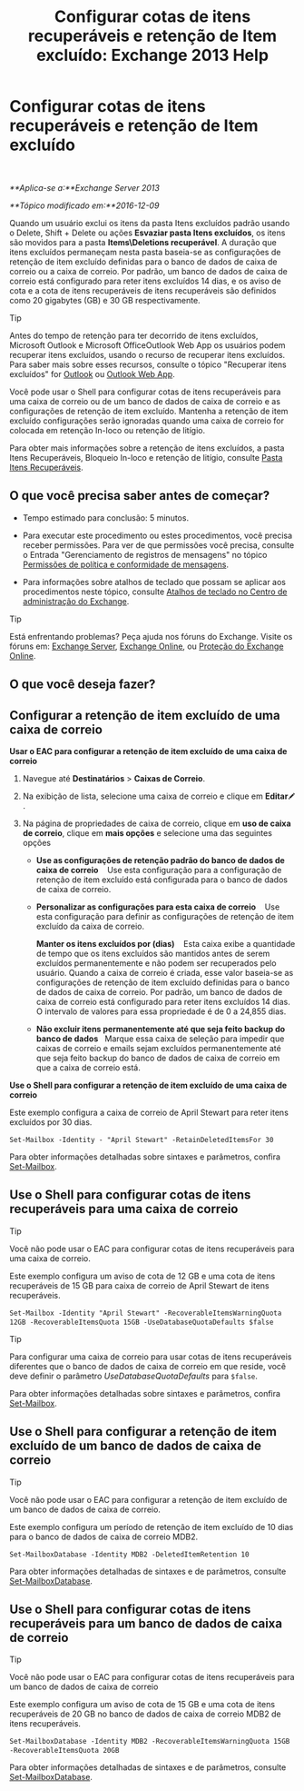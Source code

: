 ﻿---
title: 'Configurar cotas de itens recuperáveis e retenção de Item excluído: Exchange 2013 Help'
TOCTitle: Configurar cotas de itens recuperáveis e retenção de Item excluído
ms:assetid: de7d667a-1c93-4364-a4f9-2aa5e3678b12
ms:mtpsurl: https://technet.microsoft.com/pt-br/library/Ee364752(v=EXCHG.150)
ms:contentKeyID: 50556304
ms.date: 05/22/2018
mtps_version: v=EXCHG.150
ms.translationtype: MT
---

# Configurar cotas de itens recuperáveis e retenção de Item excluído

 

_**Aplica-se a:**Exchange Server 2013_

_**Tópico modificado em:**2016-12-09_

Quando um usuário exclui os itens da pasta Itens excluídos padrão usando o Delete, Shift + Delete ou ações **Esvaziar pasta Itens excluídos**, os itens são movidos para a pasta **Items\\Deletions recuperável**. A duração que itens excluídos permaneçam nesta pasta baseia-se as configurações de retenção de item excluído definidas para o banco de dados de caixa de correio ou a caixa de correio. Por padrão, um banco de dados de caixa de correio está configurado para reter itens excluídos 14 dias, e os aviso de cota e a cota de itens recuperáveis de itens recuperáveis são definidos como 20 gigabytes (GB) e 30 GB respectivamente.


> [!TIP]
> Antes do tempo de retenção para ter decorrido de itens excluídos, Microsoft Outlook e Microsoft OfficeOutlook Web App os usuários podem recuperar itens excluídos, usando o recurso de recuperar itens excluídos. Para saber mais sobre esses recursos, consulte o tópico "Recuperar itens excluídos" for <A href="https://go.microsoft.com/fwlink/p/?linkid=198206">Outlook</A> ou <A href="https://go.microsoft.com/fwlink/p/?linkid=198207">Outlook Web App</A>.



Você pode usar o Shell para configurar cotas de itens recuperáveis para uma caixa de correio ou de um banco de dados de caixa de correio e as configurações de retenção de item excluído. Mantenha a retenção de item excluído configurações serão ignoradas quando uma caixa de correio for colocada em retenção In-loco ou retenção de litígio.

Para obter mais informações sobre a retenção de itens excluídos, a pasta Itens Recuperáveis, Bloqueio In-loco e retenção de litígio, consulte [Pasta Itens Recuperáveis](recoverable-items-folder-exchange-2013-help.md).

## O que você precisa saber antes de começar?

  - Tempo estimado para conclusão: 5 minutos.

  - Para executar este procedimento ou estes procedimentos, você precisa receber permissões. Para ver de que permissões você precisa, consulte o Entrada "Gerenciamento de registros de mensagens" no tópico [Permissões de política e conformidade de mensagens](messaging-policy-and-compliance-permissions-exchange-2013-help.md).

  - Para informações sobre atalhos de teclado que possam se aplicar aos procedimentos neste tópico, consulte [Atalhos de teclado no Centro de administração do Exchange](keyboard-shortcuts-in-the-exchange-admin-center-exchange-online-protection-help.md).


> [!TIP]
> Está enfrentando problemas? Peça ajuda nos fóruns do Exchange. Visite os fóruns em: <A href="https://go.microsoft.com/fwlink/p/?linkid=60612">Exchange Server</A>, <A href="https://go.microsoft.com/fwlink/p/?linkid=267542">Exchange Online</A>, ou <A href="https://go.microsoft.com/fwlink/p/?linkid=285351">Proteção do Exchange Online</A>.



## O que você deseja fazer?

## Configurar a retenção de item excluído de uma caixa de correio

**Usar o EAC para configurar a retenção de item excluído de uma caixa de correio**

1.  Navegue até **Destinatários** \> **Caixas de Correio**.

2.  Na exibição de lista, selecione uma caixa de correio e clique em **Editar**![Ícone de edição](images/JJ218640.6f53ccb2-1f13-4c02-bea0-30690e6ea71d(EXCHG.150).gif "Ícone de edição").

3.  Na página de propriedades de caixa de correio, clique em **uso de caixa de correio**, clique em **mais opções** e selecione uma das seguintes opções
    
      - **Use as configurações de retenção padrão do banco de dados de caixa de correio**    Use esta configuração para a configuração de retenção de item excluído está configurada para o banco de dados de caixa de correio.
    
      - **Personalizar as configurações para esta caixa de correio**    Use esta configuração para definir as configurações de retenção de item excluído da caixa de correio.
        
        **Manter os itens excluídos por (dias)**    Esta caixa exibe a quantidade de tempo que os itens excluídos são mantidos antes de serem excluídos permanentemente e não podem ser recuperados pelo usuário. Quando a caixa de correio é criada, esse valor baseia-se as configurações de retenção de item excluído definidas para o banco de dados de caixa de correio. Por padrão, um banco de dados de caixa de correio está configurado para reter itens excluídos 14 dias. O intervalo de valores para essa propriedade é de 0 a 24,855 dias.
    
      - **Não excluir itens permanentemente até que seja feito backup do banco de dados**   Marque essa caixa de seleção para impedir que caixas de correio e emails sejam excluídos permanentemente até que seja feito backup do banco de dados de caixa de correio em que a caixa de correio está.

**Use o Shell para configurar a retenção de item excluído de uma caixa de correio**

Este exemplo configura a caixa de correio de April Stewart para reter itens excluídos por 30 dias.

    Set-Mailbox -Identity - "April Stewart" -RetainDeletedItemsFor 30

Para obter informações detalhadas sobre sintaxes e parâmetros, confira [Set-Mailbox](https://technet.microsoft.com/pt-br/library/bb123981\(v=exchg.150\)).

## Use o Shell para configurar cotas de itens recuperáveis para uma caixa de correio


> [!TIP]
> Você não pode usar o EAC para configurar cotas de itens recuperáveis para uma caixa de correio.



Este exemplo configura um aviso de cota de 12 GB e uma cota de itens recuperáveis de 15 GB para caixa de correio de April Stewart de itens recuperáveis.

    Set-Mailbox -Identity "April Stewart" -RecoverableItemsWarningQuota 12GB -RecoverableItemsQuota 15GB -UseDatabaseQuotaDefaults $false


> [!TIP]
> Para configurar uma caixa de correio para usar cotas de itens recuperáveis diferentes que o banco de dados de caixa de correio em que reside, você deve definir o parâmetro <EM>UseDatabaseQuotaDefaults</EM> para <CODE>$false</CODE>.



Para obter informações detalhadas sobre sintaxes e parâmetros, confira [Set-Mailbox](https://technet.microsoft.com/pt-br/library/bb123981\(v=exchg.150\)).

## Use o Shell para configurar a retenção de item excluído de um banco de dados de caixa de correio


> [!TIP]
> Você não pode usar o EAC para configurar a retenção de item excluído de um banco de dados de caixa de correio.



Este exemplo configura um período de retenção de item excluído de 10 dias para o banco de dados de caixa de correio MDB2.

    Set-MailboxDatabase -Identity MDB2 -DeletedItemRetention 10

Para obter informações detalhadas de sintaxes e de parâmetros, consulte [Set-MailboxDatabase](https://technet.microsoft.com/pt-br/library/bb123971\(v=exchg.150\)).

## Use o Shell para configurar cotas de itens recuperáveis para um banco de dados de caixa de correio


> [!TIP]
> Você não pode usar o EAC para configurar cotas de itens recuperáveis para um banco de dados de caixa de correio



Este exemplo configura um aviso de cota de 15 GB e uma cota de itens recuperáveis de 20 GB no banco de dados de caixa de correio MDB2 de itens recuperáveis.

    Set-MailboxDatabase -Identity MDB2 -RecoverableItemsWarningQuota 15GB -RecoverableItemsQuota 20GB

Para obter informações detalhadas de sintaxes e de parâmetros, consulte [Set-MailboxDatabase](https://technet.microsoft.com/pt-br/library/bb123971\(v=exchg.150\)).

